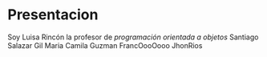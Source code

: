 # Presentacion

Soy Luisa Rincón la profesor de *programación orientada a objetos* Santiago Salazar Gil Maria Camila Guzman FrancOooOooo JhonRios

